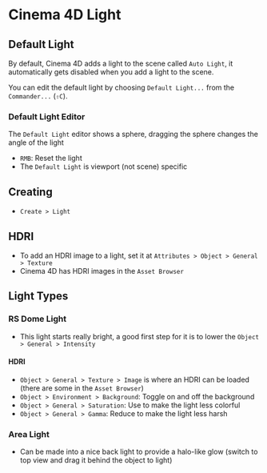 # Cinema 4D Light

## Default Light

By default, Cinema 4D adds a light to the scene called `Auto Light`, it automatically gets disabled when you add a light to the scene.

You can edit the default light by choosing `Default Light...` from the `Commander...` (`⇧C`).

### Default Light Editor

The `Default Light` editor shows a sphere, dragging the sphere changes the angle of the light

- `RMB`: Reset the light
- The `Default Light` is viewport (not scene) specific

## Creating

- `Create > Light`

## HDRI

- To add an HDRI image to a light, set it at `Attributes > Object > General > Texture`
- Cinema 4D has HDRI images in the `Asset Browser`

## Light Types

### RS Dome Light

- This light starts really bright, a good first step for it is to lower the `Object > General > Intensity`

#### HDRI

- `Object > General > Texture > Image` is where an HDRI can be loaded (there are some in the `Asset Browser`)
- `Object > Environment > Background`: Toggle on and off the background
- `Object > General > Saturation`: Use to make the light less colorful
- `Object > General > Gamma`: Reduce to make the light less harsh

### Area Light

- Can be made into a nice back light to provide a halo-like glow (switch to top view and drag it behind the object to light)
